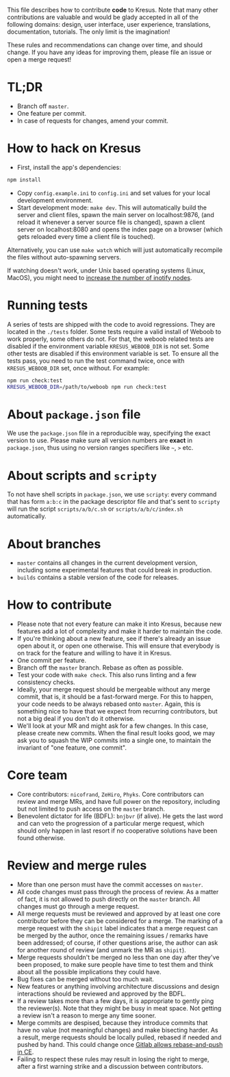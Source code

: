 This file describes how to contribute **code** to Kresus. Note that many other
contributions are valuable and would be glady accepted in all of the following
domains: design, user interface, user experience, translations, documentation,
tutorials. The only limit is the imagination!

These rules and recommendations can change over time, and should change. If you
have any ideas for improving them, please file an issue or open a merge
request!

# TL;DR

- Branch off `master`.
- One feature per commit.
- In case of requests for changes, amend your commit.

# How to hack on Kresus

- First, install the app's dependencies:
```bash
npm install
```
- Copy `config.example.ini` to `config.ini` and set values for your local
  development environment.
- Start development mode: `make dev`. This will automatically build the server
  and client files, spawn the main server on localhost:9876, (and reload it
  whenever a server source file is changed), spawn a client server on
  localhost:8080 and opens the index page on a browser (which gets reloaded
  every time a client file is touched).

Alternatively, you can use `make watch` which will just automatically recompile
the files without auto-spawning servers.

If watching doesn't work, under Unix based operating systems (Linux, MacOS),
you might need to [increase the number of inotify
nodes](https://confluence.jetbrains.com/display/IDEADEV/Inotify+Watches+Limit).

# Running tests

A series of tests are shipped with the code to avoid regressions. They are
located in the `./tests` folder.
Some tests require a valid install of Weboob to work properly, some others do not.
For that, the weboob related tests are disabled if the environment variable
`KRESUS_WEBOOB_DIR` is not set. Some other tests are disabled if this
environment variable is set.
To ensure all the tests pass, you need to run the test command twice, once with
`KRESUS_WEBOOB_DIR` set, once without. For example:

```bash
npm run check:test
KRESUS_WEBOOB_DIR=/path/to/weboob npm run check:test
```

# About `package.json` file

We use the `package.json` file in a reproducible way, specifying the exact
version to use. Please make sure all version numbers are **exact** in
`package.json`, thus using no version ranges specifiers like `~`, `>` etc.

# About scripts and `scripty`

To not have shell scripts in `package.json`, we use `scripty`: every command
that has form `a:b:c` in the package descriptor file and that's sent to
`scripty` will run the script `scripts/a/b/c.sh` or `scripts/a/b/c/index.sh`
automatically.

# About branches

- `master` contains all changes in the current development version, including
  some experimental features that could break in production.
- `builds` contains a stable version of the code for releases.

# How to contribute

- Please note that not every feature can make it into Kresus, because new
  features add a lot of complexity and make it harder to maintain the code.
- If you're thinking about a new feature, see if there's already an issue open
  about it, or open one otherwise. This will ensure that everybody is on track
  for the feature and willing to have it in Kresus.
- One commit per feature.
- Branch off the `master` branch. Rebase as often as possible.
- Test your code with `make check`. This also runs linting and a few
  consistency checks.
- Ideally, your merge request should be mergeable without any merge commit,
  that is, it should be a fast-forward merge. For this to happen, your code
  needs to be always rebased onto `master`. Again, this is something nice to
  have that we expect from recurring contributors, but not a big deal if you
  don't do it otherwise.
- We'll look at your MR and might ask for a few changes. In this case, please
  create new commits. When the final result looks good, we may ask you to
  squash the WIP commits into a single one, to maintain the invariant of "one
  feature, one commit".

# Core team

- Core contributors: `nicofrand`, `ZeHiro`, `Phyks`. Core contributors can
  review and merge MRs, and have full power on the repository, including but
  not limited to push access on the `master` branch.
- Benevolent dictator for life (BDFL): `bnjbvr` (if alive). He gets the last
  word and can veto the progression of a particular merge request, which should
  only happen in last resort if no cooperative solutions have been found
  otherwise.

# Review and merge rules

- More than one person must have the commit accesses on `master`.
- All code changes must pass through the process of review. As a matter of
  fact, it is not allowed to push directly on the `master` branch. All changes
  must go through a merge request.
- All merge requests must be reviewed and approved by at least one core
  contributor before they can be considered for a merge. The marking of a merge
  request with the `shipit` label indicates that a merge request can be merged
  by the author, once the remaining issues / remarks have been addressed; of
  course, if other questions arise, the author can ask for another round of
  review (and unmark the MR as `shipit`).
- Merge requests shouldn't be merged no less than one day after they've been
  proposed, to make sure people have time to test them and think about all the
  possible implications they could have.
- Bug fixes can be merged without too much wait.
- New features or anything involving architecture discussions and design
  interactions should be reviewed and approved by the BDFL.
- If a review takes more than a few days, it is appropriate to gently ping the
  reviewer(s). Note that they might be busy in meat space. Not getting a review
  isn't a reason to merge any time sooner.
- Merge commits are despised, because they introduce commits that have no value
  (not meaningful changes) and make bisecting harder. As a result, merge
  requests should be locally pulled, rebased if needed and pushed by hand. This
  could change once [Gitlab allows rebase-and-push in
  CE](https://gitlab.com/gitlab-org/gitlab-ce/issues/20076).
- Failing to respect these rules may result in losing the right to merge, after
  a first warning strike and a discussion between contributors.
